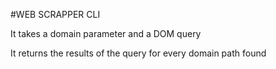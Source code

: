 #WEB SCRAPPER CLI

It takes a domain parameter and a DOM query

It returns the results of the query for every domain path found
